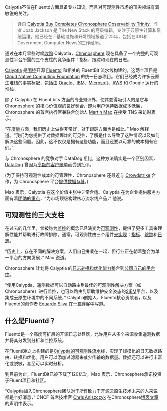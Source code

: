 <!--
title: Chronosphere收购Calyptia补全可观测性三大支柱
cover: https://cdn.thenewstack.io/media/2024/01/931d46a9-chrono-calyptia-1024x684.png
-->

Calyptia不仅在Fluentd方面具备专业知识，而且对可观测性市场的顶尖领域有着敏锐的关注。

> 译自 [Calyptia Buy Completes Chronosphere Observability Trinity](https://thenewstack.io/chronospheres-calyptia-buy-completes-observability-trinity/)，作者 Joab Jackson 是 The New Stack 的高级编辑，专注于云原生计算和系统运维。他已经在IT基础设施和开发领域报道了25年，包括在IDG和Government Computer News的工作经历。

通过在本月早些时候[收购](https://techcrunch.com/2024/01/22/chronosphere-acquires-calyptia-to-extend-its-observability-platform/) Calyptia，[Chronosphere](https://chronosphere.io/?utm_content=inline-mention) 现在具备了一个完整的可观测性平台所需的三个支柱的竞争组件：指标、跟踪和现在的日志。

[Calyptia](https://thenewstack.io/calyptia-core-2-0-tackles-fleet-management-for-observability/) 是[围绕](https://thenewstack.io/calyptia-builds-observability-platform-around-fluentd-fluent-bit/)开源 [Fluentd](https://www.fluentd.org/) 和相关的 FluentBit 流水线构建的，这两个项目是 [Cloud Native Computing Foundation](https://cncf.io/?utm_content=inline-mention) 的统一日志项目。它们已经成为许多云原生堆栈的事实标配，包括由 [Oracle](https://developer.oracle.com/?utm_content=inline-mention)、[IBM](https://www.ibm.com/?utm_content=inline-mention)、[Microsoft](https://news.microsoft.com/?utm_content=inline-mention)、[AWS](https://aws.amazon.com/?utm_content=inline-mention) 和 Google 运行的堆栈。

除了 Calyptia 在 Fluent bits 方面的专业知识外，使其变得吸引人的是它与 Chronosphere 的核心价值观的良好契合，即为用户保持数据成本低廉，Chronosphere 的首席执行官兼联合创始人 [Martin Mao](https://www.linkedin.com/in/martinmao/) 在接受 TNS 采访时表示。

“在度量方面，我们历史上做得非常好，对于跟踪方面也是如此，” Mao 解释道。“我们为您提供了对数据爆炸的可见性，了解是什么导致了这种情况以及如何解决这些问题。因此，这不仅仅是拥有这些功能，而且还要以可靠的成本拥有它们。”

与 Chronosphere 的竞争对手 DataDog 相比，这种方法确实是一个区别因素，[DataDog](https://thenewstack.io/real-talk-why-is-datadog-so-expensive/) 曾因为[高额的客户账单](https://thenewstack.io/datadogs-65m-bill-and-why-developers-should-care/)而受到批评。

(为了保持可观测性成本的可管理性，Chronosphere 还最近与 [Crowdstrike](https://www.crowdstrike.com/?utm_content=inline-mention) 合作，为 Chronosphere 平台[提供数据存储](https://chronosphere.io/news/chronosphere-unveils-logs-powered-by-crowdstrike/)。)

Mao 表示，Calyptia 在这个价值主张中非常合适。Calyptia 在为企业提供服务方面有着[明确的重点](https://thenewstack.io/calyptia-core-2-0-tackles-fleet-management-for-observability/)，“为市场顶级构建核心流水线产品，” 他说。

## 可观测性的三大支柱

在过去的几年里，曾被称为[监控](https://thenewstack.io/getting-started-with-infrastructure-monitoring/)的概念已经演变为[可观测性](https://thenewstack.io/3-observability-best-practices-for-cloud-native-app-security/)，提供了更多工具来理解性能并帮助进行故障排除。通常，可观测性由三个组件[来实现](https://thenewstack.io/the-3-pillars-of-observability/)：[指标](https://thenewstack.io/why-did-grafana-labs-need-to-add-adaptive-metrics/)、[跟踪](https://thenewstack.io/how-opensearch-visualizes-jaegars-distributed-tracing/)和[日志](https://thenewstack.io/grafana-adds-logging-to-its-enterprise-observability-stack/)。

“历史上，存在不同的解决方案，人们自己拼凑在一起，但行业正在朝着整合为单一平台的方向发展，” Mao 说道。

Chronosphere 计划将 Calyptia 的[日志转换和优化能力](https://calyptia.com/blog/the-fluent-ecosystem)整合到[公司自己的平台中](https://thenewstack.io/chronosphere-metrics-at-the-scale-of-uber/)。

“使用Calyptia，遥测数据可以自动路由到最佳的可观测性解决方案（如Chronosphere）进行监控，也可以路由到帮助维护安全姿态的[SIEM](https://thenewstack.io/what-separates-an-siem-platform-from-a-logging-tool/)平台，以及集成云原生环境中的不同系统，” Calyptia创始人、Fluentd核心贡献者，以及Fluentd的创作者 [Eduardo Silva](https://github.com/edsiper) 在[一篇博客](https://calyptia.com/blog/calyptia-joins-chronosphere-family)中写道。

## 什么是Fluentd？

Fluentd是一个高度可扩展的开源日志处理器，允许用户从多个来源收集遥测数据并将其分发到分析和监控系统。

在FluentBit之上构建的是[Calyptia的可观测性流水线](https://calyptia.com/)，实现了规模化的日志数据路由、转换和优化。用户可以添加过滤器来减少传输的数据量。数据还可以进行丰富化或脱敏，甚至可以实时分析。

到目前为止，FluentBit已被下载了120亿次。Mao 表示，Chronosphere承诺投资于Fluent项目和社区。

“Calyptia加入Chronosphere团队对于所有致力于开源云原生技术未来的人来说都是个好消息，” CNCF 首席技术官 [Chris Aniszczyk](https://www.linkedin.com/in/caniszczyk/) 在Chronosphere[博客文章](https://chronosphere.io/learn/calyptia-acquisition-announcement/)的声明中表示。
